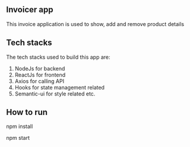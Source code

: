 ## Invoicer app

This invoice application is used to show, add and remove product details


## Tech stacks

The tech stacks used to build this app are:

1. NodeJs for backend
2. ReactJs for frontend
3. Axios for calling API
4. Hooks for state management related
5. Semantic-ui for style related etc.


## How to run

npm install

npm start

